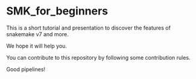 # SMK_for_beginners

This is a short tutorial and presentation to discover the features of snakemake v7 and more.

We hope it will help you.

You can contribute to this repository by following some contribution rules.

Good pipelines!
